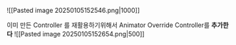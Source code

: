 ![[Pasted image 20250105152546.png|1000]]

이미 만든 Controller 를 재활용하기위해서 Animator Override Controller를 **추가한다**
![[Pasted image 20250105152654.png|500]] 